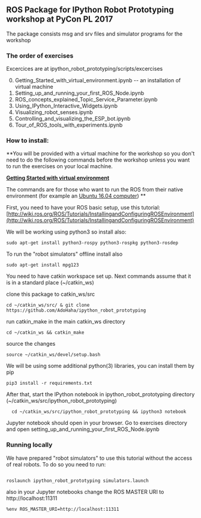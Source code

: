 ## ROS Package for IPython Robot Prototyping workshop at PyCon PL 2017

The package consists msg and srv files and simulator programs for the workshop


### The order of exercises 

Excercices are at ipython_robot_prototyping/scripts/excercises

 0. Getting_Started_with_virtual_environment.ipynb -- an installation of virtual machine
 1. Setting_up_and_running_your_first_ROS_Node.ipynb
 2. ROS_concepts_explained_Topic_Service_Parameter.ipynb
 3. Using_IPython_Interactive_Widgets.ipynb
 4. Visualizing_robot_senses.ipynb
 5. Controlling_and_visualizing_the_ESP_bot.ipynb
 6. Tour_of_ROS_tools_with_experiments.ipynb


### How to install:

 **You will be provided with a virtual machine for the workshop so
 you don't need to do the following commands before the workshop unless you 
 want to run the exercises on your local machine.

 **[Getting Started with virtual environment](Getting_Started_with_virtual_environment.ipynb)**

The commands are for those who want to run the ROS from their native environment (for example an [Ubuntu 16.04 computer](http://wiki.ros.org/kinetic/Installation/Ubuntu)) **

First, you need to have your ROS basic setup, use 
this tutorial: [http://wiki.ros.org/ROS/Tutorials/InstallingandConfiguringROSEnvironment](http://wiki.ros.org/ROS/Tutorials/InstallingandConfiguringROSEnvironment)




We will be working using python3 so install also:

```
sudo apt-get install python3-rospy python3-rospkg python3-rosdep

```

To run the "robot simulators" offline install also 


```
sudo apt-get install mpg123
```




You need to have catkin workspace set up. Next commands assume that it is in a standard place (~/catkin_ws)


clone this package to catkin_ws/src

  ```
  cd ~/catkin_ws/src/ & git clone https://github.com/AdoHaha/ipython_robot_prototyping
  ```

run catkin_make in the main catkin_ws directory


  ```
  cd ~/catkin_ws && catkin_make
  ```
  
source the changes


  ```
  source ~/catkin_ws/devel/setup.bash
  ```
 
 We will be using some additional python(3) libraries, you can install them by pip
 
 ```
 pip3 install -r requirements.txt
 ```
 
  
  After that, start the IPython notebook in ipython_robot_prototyping directory (~/catkin_ws/src/ipython_robot_prototyping)
  
  
  ```
    cd ~/catkin_ws/src/ipython_robot_prototyping && ipython3 notebook
  ```
  
  Jupyter notebook should open in your browser. Go to exercises directory and open setting_up_and_running_your_first_ROS_Node.ipynb
  
### Running locally

We have prepared "robot simulators" to use this tutorial without the access of
real robots. To do so you need to run:

```

roslaunch ipython_robot_prototyping simulators.launch 

```

also in your Jupyter notebooks change the ROS MASTER URI to http://localhost:11311

```
%env ROS_MASTER_URI=http://localhost:11311
```
